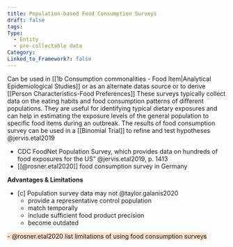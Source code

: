 ```yaml
---
title: Population-based Food Consumption Surveys
draft: false
tags: 
Type:
  - Entity
  - pre-collectable data
Category: 
Linked_to_Framework?: false
---
```

Can be used in [[1b Consumption commonalities - Food Item|Analytical Epidemiological Studies]] or as an alternate datas source or to derive [[Person Characteristics-Food Preferences]]
These surveys typically collect data on the eating habits and food consumption patterns of different populations. They are useful for identifying typical dietary exposures and can help in estimating the exposure levels of the general population to specific food items during an outbreak.
The results of food consumption survey can be used in a [[Binomial Trial]] to refine and test hypotheses @jervis.etal2019
- CDC FoodNet Population Survey, which provides data on hundreds of food exposures for the US” @jervis.etal2019, p. 1413
- [[@rosner.etal2020]] food consumption survey in Germany

**Advantages & Limitations**
- [c] Population survey data may not  @taylor.galanis2020
	- provide a representative control population
	- match temporally 
	- include sufficient food product precision 
	- become outdated

<span style="background:rgba(240, 107, 5, 0.2)"> -  @rosner.etal2020 list limitations of using food consumption surveys</span>